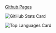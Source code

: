 [Github Pages](https://daikimorita.github.io/resume/)

![GitHub Stats Card](https://github-readme-stats.vercel.app/api?username=DaikiMorita&theme=dark&count_private=true)

![Top Languages Card](https://github-readme-stats.vercel.app/api/top-langs/?username=DaikiMorita&theme=dark&layout=compact)

